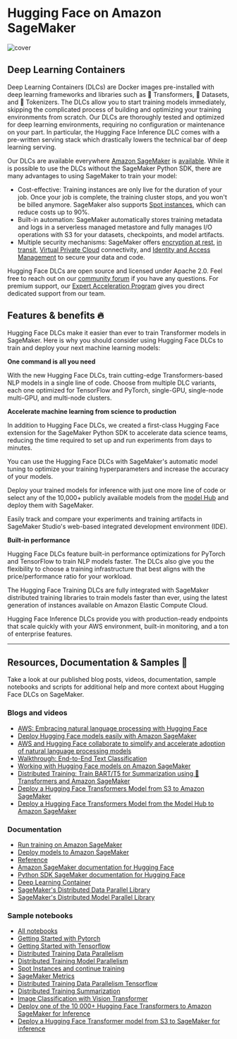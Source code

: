 # Hugging Face on Amazon SageMaker

![cover](https://huggingface.co/datasets/huggingface/documentation-images/resolve/main/sagemaker/cover.png)

## Deep Learning Containers

Deep Learning Containers (DLCs) are Docker images pre-installed with deep learning frameworks and libraries such as 🤗 Transformers, 🤗 Datasets, and 🤗 Tokenizers. The DLCs allow you to start training models immediately, skipping the complicated process of building and optimizing your training environments from scratch. Our DLCs are thoroughly tested and optimized for deep learning environments, requiring no configuration or maintenance on your part. In particular, the Hugging Face Inference DLC comes with a pre-written serving stack which drastically lowers the technical bar of deep learning serving.

Our DLCs are available everywhere [Amazon SageMaker](https://aws.amazon.com/sagemaker/) is [available](https://aws.amazon.com/about-aws/global-infrastructure/regional-product-services/). While it is possible to use the DLCs without the SageMaker Python SDK, there are many advantages to using SageMaker to train your model:

- Cost-effective: Training instances are only live for the duration of your job. Once your job is complete, the training cluster stops, and you won't be billed anymore. SageMaker also supports [Spot instances]((https://docs.aws.amazon.com/sagemaker/latest/dg/model-managed-spot-training.html)), which can reduce costs up to 90%.
- Built-in automation: SageMaker automatically stores training metadata and logs in a serverless managed metastore and fully manages I/O operations with S3 for your datasets, checkpoints, and model artifacts.
- Multiple security mechanisms: SageMaker offers [encryption at rest](https://docs.aws.amazon.com/sagemaker/latest/dg/encryption-at-rest-nbi.html), [in transit](https://docs.aws.amazon.com/sagemaker/latest/dg/encryption-in-transit.html), [Virtual Private Cloud](https://docs.aws.amazon.com/sagemaker/latest/dg/interface-vpc-endpoint.html) connectivity, and [Identity and Access Management](https://docs.aws.amazon.com/sagemaker/latest/dg/security_iam_service-with-iam.html) to secure your data and code.

Hugging Face DLCs are open source and licensed under Apache 2.0. Feel free to reach out on our [community forum](https://discuss.huggingface.co/c/sagemaker/17) if you have any questions. For premium support, our [Expert Acceleration Program](https://huggingface.co/support) gives you direct dedicated support from our team.

## Features & benefits 🔥

Hugging Face DLCs make it easier than ever to train Transformer models in SageMaker. Here is why you should consider using Hugging Face DLCs to train and deploy your next machine learning models:

**One command is all you need**

With the new Hugging Face DLCs, train cutting-edge Transformers-based NLP models in a single line of code. Choose from multiple DLC variants, each one optimized for TensorFlow and PyTorch, single-GPU, single-node multi-GPU, and multi-node clusters.

**Accelerate machine learning from science to production**

In addition to Hugging Face DLCs, we created a first-class Hugging Face extension for the SageMaker Python SDK to accelerate data science teams, reducing the time required to set up and run experiments from days to minutes.

You can use the Hugging Face DLCs with SageMaker's automatic model tuning to optimize your training hyperparameters and increase the accuracy of your models.

Deploy your trained models for inference with just one more line of code or select any of the 10,000+ publicly available models from the [model Hub](https://huggingface.co/models) and deploy them with SageMaker.

Easily track and compare your experiments and training artifacts in SageMaker Studio's web-based integrated development environment (IDE).

**Built-in performance**

Hugging Face DLCs feature built-in performance optimizations for PyTorch and TensorFlow to train NLP models faster. The DLCs also give you the flexibility to choose a training infrastructure that best aligns with the price/performance ratio for your workload.

The Hugging Face Training DLCs are fully integrated with SageMaker distributed training libraries to train models faster than ever, using the latest generation of instances available on Amazon Elastic Compute Cloud.

Hugging Face Inference DLCs provide you with production-ready endpoints that scale quickly with your AWS environment, built-in monitoring, and a ton of enterprise features. 

---

## Resources, Documentation & Samples 📄

Take a look at our published blog posts, videos, documentation, sample notebooks and scripts for additional help and more context about Hugging Face DLCs on SageMaker.

### Blogs and videos

- [AWS: Embracing natural language processing with Hugging Face](https://aws.amazon.com/de/blogs/opensource/embracing-natural-language-processing-with-hugging-face/)
- [Deploy Hugging Face models easily with Amazon SageMaker](https://huggingface.co/blog/deploy-hugging-face-models-easily-with-amazon-sagemaker)
- [AWS and Hugging Face collaborate to simplify and accelerate adoption of natural language processing models](https://aws.amazon.com/blogs/machine-learning/aws-and-hugging-face-collaborate-to-simplify-and-accelerate-adoption-of-natural-language-processing-models/)
- [Walkthrough: End-to-End Text Classification](https://youtu.be/ok3hetb42gU)
- [Working with Hugging Face models on Amazon SageMaker](https://youtu.be/leyrCgLAGjMn)
- [Distributed Training: Train BART/T5 for Summarization using 🤗 Transformers and Amazon SageMaker](https://huggingface.co/blog/sagemaker-distributed-training-seq2seq)
- [Deploy a Hugging Face Transformers Model from S3 to Amazon SageMaker](https://youtu.be/pfBGgSGnYLs)
- [Deploy a Hugging Face Transformers Model from the Model Hub to Amazon SageMaker](https://youtu.be/l9QZuazbzWM)

### Documentation

- [Run training on Amazon SageMaker](/docs/sagemaker/train)
- [Deploy models to Amazon SageMaker](/docs/sagemaker/inference)
- [Reference](/docs/sagemaker/reference)
- [Amazon SageMaker documentation for Hugging Face](https://docs.aws.amazon.com/sagemaker/latest/dg/hugging-face.html)
- [Python SDK SageMaker documentation for Hugging Face](https://sagemaker.readthedocs.io/en/stable/frameworks/huggingface/index.html)
- [Deep Learning Container](https://github.com/aws/deep-learning-containers/blob/master/available_images.md#huggingface-training-containers)
- [SageMaker's Distributed Data Parallel Library](https://docs.aws.amazon.com/sagemaker/latest/dg/data-parallel.html)
- [SageMaker's Distributed Model Parallel Library](https://docs.aws.amazon.com/sagemaker/latest/dg/model-parallel.html)

### Sample notebooks

- [All notebooks](https://github.com/huggingface/notebooks/tree/master/sagemaker)
- [Getting Started with Pytorch](https://github.com/huggingface/notebooks/blob/main/sagemaker/01_getting_started_pytorch/sagemaker-notebook.ipynb)
- [Getting Started with Tensorflow](https://github.com/huggingface/notebooks/blob/main/sagemaker/02_getting_started_tensorflow/sagemaker-notebook.ipynb)
- [Distributed Training Data Parallelism](https://github.com/huggingface/notebooks/blob/main/sagemaker/03_distributed_training_data_parallelism/sagemaker-notebook.ipynb)
- [Distributed Training Model Parallelism](https://github.com/huggingface/notebooks/blob/main/sagemaker/04_distributed_training_model_parallelism/sagemaker-notebook.ipynb)
- [Spot Instances and continue training](https://github.com/huggingface/notebooks/blob/main/sagemaker/05_spot_instances/sagemaker-notebook.ipynb)
- [SageMaker Metrics](https://github.com/huggingface/notebooks/blob/main/sagemaker/06_sagemaker_metrics/sagemaker-notebook.ipynb)
- [Distributed Training Data Parallelism Tensorflow](https://github.com/huggingface/notebooks/blob/main/sagemaker/07_tensorflow_distributed_training_data_parallelism/sagemaker-notebook.ipynb)
- [Distributed Training Summarization](https://github.com/huggingface/notebooks/blob/main/sagemaker/08_distributed_summarization_bart_t5/sagemaker-notebook.ipynb)
- [Image Classification with Vision Transformer](https://github.com/huggingface/notebooks/blob/main/sagemaker/09_image_classification_vision_transformer/sagemaker-notebook.ipynb)
- [Deploy one of the 10 000+ Hugging Face Transformers to Amazon SageMaker for Inference](https://github.com/huggingface/notebooks/blob/main/sagemaker/11_deploy_model_from_hf_hub/deploy_transformer_model_from_hf_hub.ipynb)
- [Deploy a Hugging Face Transformer model from S3 to SageMaker for inference](https://github.com/huggingface/notebooks/blob/main/sagemaker/10_deploy_model_from_s3/deploy_transformer_model_from_s3.ipynb)
